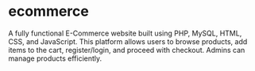 # ecommerce
A fully functional E-Commerce website built using PHP, MySQL, HTML, CSS, and JavaScript. This platform allows users to browse products, add items to the cart, register/login, and proceed with checkout. Admins can manage products efficiently.

